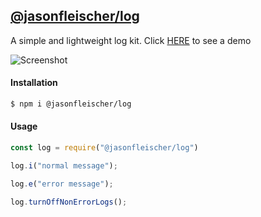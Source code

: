 ## [@jasonfleischer/log](https://www.npmjs.com/package/simple-log-kit)

A simple and lightweight log kit. Click [HERE](https://jasonfleischer.github.io/simple-log-kit-demo/) to see a demo

![Screenshot](https://jasonfleischer.github.io/simple-log-kit-demo/screenshot/screen.png "Screenshot")

#### Installation
```bash
$ npm i @jasonfleischer/log
```

#### Usage
``` javascript
const log = require("@jasonfleischer/log")

log.i("normal message");

log.e("error message");

log.turnOffNonErrorLogs();
```

